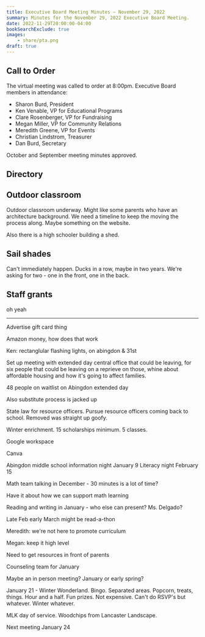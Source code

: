 ```yaml
---
title: Executive Board Meeting Minutes — November 29, 2022
summary: Minutes for the November 29, 2022 Executive Board Meeting.
date: 2022-11-29T20:00:00-04:00
bookSearchExclude: true
images:
    - share/pta.png
draft: true
---
```


## Call to Order

The virtual meeting was called to order at 8:00pm. Executive Board members in attendance:
- Sharon Burd, President
- Ken Venable, VP for Educational Programs
- Clare Rosenberger, VP for Fundraising
- Megan Miller, VP for Community Relations
- Meredith Greene, VP for Events
- Christian Lindstrom, Treasurer
- Dan Burd, Secretary

October and September meeting minutes approved.

## Directory

## Outdoor classroom

Outdoor classroom underway. Might like some parents who have an architecture background. We need a timeline to keep the moving the process along. Maybe something on the website.

Also there is a high schooler building a shed.

## Sail shades

Can't immediately happen. Ducks in a row, maybe in two years. We're asking for two - one in the front, one in the back.

## Staff grants

oh yeah

---

Advertise gift card thing

Amazon money, how does that work

Ken: rectanglular flashing lights, on abingdon & 31st

Set up meeting with extended day central office that could be leaving, for six people that could be leaving on a reprieve on those, whine about affordable housing and how it's going to affect families.

48 people on waitlist on Abingdon extended day

Also substitute process is jacked up

State law for resource officers. Pursue resource officers coming back to school. Removed was straight up goofy.

Winter enrichment. 15 scholarships minimum. 5 classes.

Google workspace

Canva

Abingdon middle school information night January 9
Literacy night February 15

Math team talking in December - 30 minutes is a lot of time?

Have it about how we can support math learning

Reading and writing in January - who else can present? Ms. Delgado?

Late Feb early March might be read-a-thon

Meredith: we're not here to promote curriculum

Megan: keep it high level

Need to get resources in front of parents

Counseling team for January

Maybe an in person meeting? January or early spring?

January 21 - Winter Wonderland. Bingo. Separated areas. Popcorn, treats, things. Hour and a half. Fun prizes. Not expensive. Can't do RSVP's but whatever. Winter whatever.

MLK day of service. Woodchips from Lancaster Landscape.

Next meeting January 24